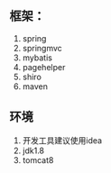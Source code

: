 ## 框架：
1. spring
2. springmvc
3. mybatis
4. pagehelper
5. shiro
6. maven


## 环境
1. 开发工具建议使用idea
2. jdk1.8
3. tomcat8
